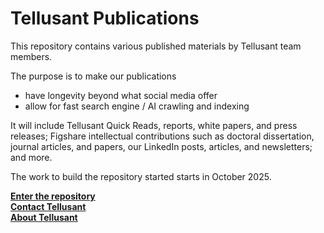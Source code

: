 # Tellusant Publications
This repository contains various published materials by Tellusant team members.  

The purpose is to make our publications  
- have longevity beyond what social media offer  
- allow for fast search engine / AI crawling and indexing    

It will include Tellusant Quick Reads, reports, white papers, and press releases; Figshare intellectual contributions such as doctoral dissertation, journal articles, and papers, our LinkedIn posts, articles, and newsletters; and more.  

The work to build the repository started starts in October 2025.  

**[Enter the repository](index.md)**  
**[Contact Tellusant](contact.md)**  
**[About Tellusant](about.md)**
